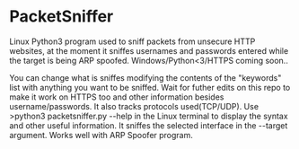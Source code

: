 # PacketSniffer
Linux Python3 program used to sniff packets from unsecure HTTP websites, at the moment it sniffes usernames and passwords entered while the target is being ARP spoofed.
Windows/Python<3/HTTPS coming soon..

You can change what is sniffes modifying the contents of the "keywords" list with anything you want to be sniffed.
Wait for futher edits on this repo to make it work on HTTPS too and other information besides username/passwords. It also tracks protocols used(TCP/UDP).
Use >python3 packetsniffer.py --help   in the Linux terminal to display the syntax and other useful information.
It sniffes the selected interface in the --target argument. Works well with ARP Spoofer program.
